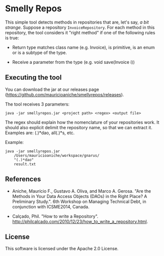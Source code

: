 # Smelly Repos

This simple tool detects methods in repositories that are, let's say, _a bit strange_.
Suppose a repository `InvoiceRepository`. For each method in this repository, the tool
considers it "right method" if one of the following rules is true:

- Return type matches class name (e.g. Invoice), 
is primitive, is an enum or is a subtype of the type.  		

- Receive a parameter from the type (e.g. void save(Invoice i))

## Executing the tool

You can download the jar at our releases page (https://github.com/mauricioaniche/smellyrepos/releases).

The tool receives 3 parameters:

```
java -jar smellyrepos.jar <project path> <regex> <output file>
```

The regex should explain how the nomenclature of your repositories work. It should also
explicit delimit the repository name, so that we can extract it. Examples are: 
(.)*dao, all(.)*s, etc.

Example:

```
java -jar smellyrepos.jar 
	/Users/mauricioaniche/workspace/gnarus/ 
	"(.)*dao" 
	result.txt
``` 

## References

- Aniche, Maurício F., Gustavo A. Oliva, and Marco A. Gerosa. "Are the Methods in Your Data Access Objects (DAOs) in the Right Place? A Preliminary Study.". 6th Workshop on Managing Technical Debt, in conjunction with ICSME2014, Canada.

- Calçado, Phil. "How to write a Repository". http://philcalcado.com/2010/12/23/how_to_write_a_repository.html.

## License

This software is licensed under the Apache 2.0 License.